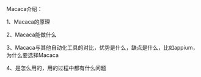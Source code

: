 Macaca介绍：

1、Macaca的原理

2、Macaca能做什么

3、Macaca与其他自动化工具的对比，优势是什么，缺点是什么，比如appium，为什么要选择Macaca

4、是怎么用的，用的过程中都有什么问题

